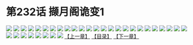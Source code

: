 # 第232话 撷月阁诡变1
![](https://s2.baozimh.com/scomic/sanyanxiaotianlu-samanhua/0/231-j1tv/1.jpg)
![](https://s2.baozimh.com/scomic/sanyanxiaotianlu-samanhua/0/231-j1tv/2.jpg)
![](https://s2.baozimh.com/scomic/sanyanxiaotianlu-samanhua/0/231-j1tv/3.jpg)
![](https://s2.baozimh.com/scomic/sanyanxiaotianlu-samanhua/0/231-j1tv/4.jpg)
![](https://s2.baozimh.com/scomic/sanyanxiaotianlu-samanhua/0/231-j1tv/5.jpg)
![](https://s2.baozimh.com/scomic/sanyanxiaotianlu-samanhua/0/231-j1tv/6.jpg)
![](https://s2.baozimh.com/scomic/sanyanxiaotianlu-samanhua/0/231-j1tv/7.jpg)
![](https://s2.baozimh.com/scomic/sanyanxiaotianlu-samanhua/0/231-j1tv/8.jpg)
![](https://s2.baozimh.com/scomic/sanyanxiaotianlu-samanhua/0/231-j1tv/9.jpg)
![](https://s2.baozimh.com/scomic/sanyanxiaotianlu-samanhua/0/231-j1tv/10.jpg)
![](https://s2.baozimh.com/scomic/sanyanxiaotianlu-samanhua/0/231-j1tv/11.jpg)
![](https://s2.baozimh.com/scomic/sanyanxiaotianlu-samanhua/0/231-j1tv/12.jpg)
![](https://s2.baozimh.com/scomic/sanyanxiaotianlu-samanhua/0/231-j1tv/13.jpg)
![](https://s2.baozimh.com/scomic/sanyanxiaotianlu-samanhua/0/231-j1tv/14.jpg)
![](https://s2.baozimh.com/scomic/sanyanxiaotianlu-samanhua/0/231-j1tv/15.jpg)
![](https://s2.baozimh.com/scomic/sanyanxiaotianlu-samanhua/0/231-j1tv/16.jpg)
![](https://s2.baozimh.com/scomic/sanyanxiaotianlu-samanhua/0/231-j1tv/17.jpg)
![](https://s2.baozimh.com/scomic/sanyanxiaotianlu-samanhua/0/231-j1tv/18.jpg)
![](https://s2.baozimh.com/scomic/sanyanxiaotianlu-samanhua/0/231-j1tv/19.jpg)
![](https://s2.baozimh.com/scomic/sanyanxiaotianlu-samanhua/0/231-j1tv/20.jpg)
![](https://s2.baozimh.com/scomic/sanyanxiaotianlu-samanhua/0/231-j1tv/21.jpg)
![](https://s2.baozimh.com/scomic/sanyanxiaotianlu-samanhua/0/231-j1tv/22.jpg)
![](https://s2.baozimh.com/scomic/sanyanxiaotianlu-samanhua/0/231-j1tv/23.jpg)
![](https://s2.baozimh.com/scomic/sanyanxiaotianlu-samanhua/0/231-j1tv/24.jpg)
![](https://s2.baozimh.com/scomic/sanyanxiaotianlu-samanhua/0/231-j1tv/25.jpg)
![](https://s2.baozimh.com/scomic/sanyanxiaotianlu-samanhua/0/231-j1tv/26.jpg)
![](https://s2.baozimh.com/scomic/sanyanxiaotianlu-samanhua/0/231-j1tv/27.jpg)
![](https://s2.baozimh.com/scomic/sanyanxiaotianlu-samanhua/0/231-j1tv/28.jpg)
![](https://s2.baozimh.com/scomic/sanyanxiaotianlu-samanhua/0/231-j1tv/29.jpg)
![](https://s2.baozimh.com/scomic/sanyanxiaotianlu-samanhua/0/231-j1tv/30.jpg)
![](https://s2.baozimh.com/scomic/sanyanxiaotianlu-samanhua/0/231-j1tv/31.jpg)
![](https://s2.baozimh.com/scomic/sanyanxiaotianlu-samanhua/0/231-j1tv/32.jpg)
![](https://s2.baozimh.com/scomic/sanyanxiaotianlu-samanhua/0/231-j1tv/33.jpg)
[【上一章】](./231.md)
[【目录】](./README.md)
[【下一章】](./233.md)
